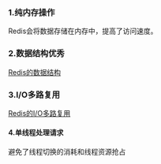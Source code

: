 ### 1.纯内存操作

Redis会将数据存储在内存中，提高了访问速度。

### 2.数据结构优秀

[Redis的数据结构](./Redis/2021-04-12-Redis数据结构.md)

### 3.I/O多路复用

[Redis的I/O多路复用](./Redis/2021-05-30-Redis事件.md)

#### 4.单线程处理请求

避免了线程切换的消耗和线程资源抢占

### 